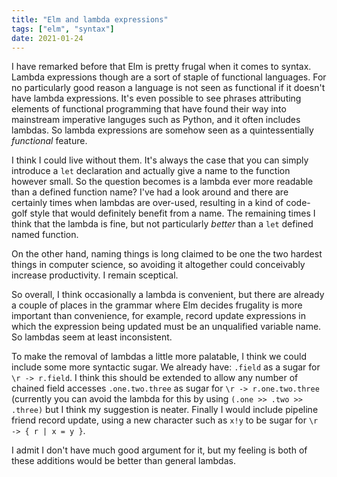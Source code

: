 ```yaml
---
title: "Elm and lambda expressions"
tags: ["elm", "syntax"]
date: 2021-01-24
---
```


I have remarked before that Elm is pretty frugal when it comes to syntax. Lambda expressions though are a sort of staple of functional languages. For no particularly good reason a language is not seen as functional if it doesn't have lambda expressions. It's even possible to see phrases attributing elements of functional programming that have found their way into mainstream imperative languges such as Python, and it often includes lambdas. So lambda expressions are somehow seen as a quintessentially *functional* feature.

I think I could live without them. It's always the case that you can simply introduce a `let` declaration and actually give a name to the function however small. So the question becomes is a lambda ever more readable than a defined function name? I've had a look around and there are certainly times when lambdas are over-used, resulting in a kind of code-golf style that would definitely benefit from a name. The remaining times I think that the lambda is fine, but not particularly *better* than a `let` defined named function.

On the other  hand, naming things is long claimed to be one the two hardest things in computer science, so avoiding it altogether could conceivably increase productivity. I remain sceptical.

So overall, I think occasionally a lambda is convenient, but there are already a couple of places in the grammar where Elm decides frugality is more important than convenience, for example, record update expressions in which the expression being updated must be an unqualified variable name. So lambdas seem at least inconsistent.

To make the removal of lambdas a little more palatable, I think we could include some more syntactic sugar. We already have: `.field` as a sugar for `\r -> r.field`. I think this should be extended to allow any number of chained field accesses `.one.two.three` as sugar for `\r -> r.one.two.three` (currently you can avoid the lambda for this by using `(.one >> .two >> .three)` but I think my suggestion is neater. Finally I would include pipeline friend record update, using a new character such as `x!y` to be sugar for `\r -> { r | x = y }`. 

I admit I don't have much good argument for it, but my feeling is both of these additions would be better than general lambdas.
